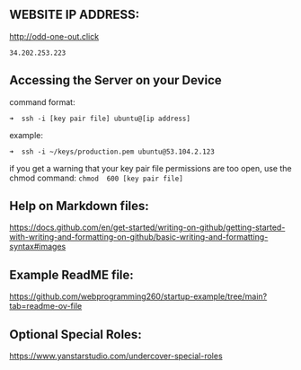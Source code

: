 ## WEBSITE IP ADDRESS:
http://odd-one-out.click

`34.202.253.223`

## Accessing the Server on your Device
command format:

`➜  ssh -i [key pair file] ubuntu@[ip address]`

example:

`➜  ssh -i ~/keys/production.pem ubuntu@53.104.2.123`

if you get a warning that your key pair file permissions are too open, use the chmod command:
 `chmod  600 [key pair file]`


## Help on Markdown files:
https://docs.github.com/en/get-started/writing-on-github/getting-started-with-writing-and-formatting-on-github/basic-writing-and-formatting-syntax#images

## Example ReadME file:
https://github.com/webprogramming260/startup-example/tree/main?tab=readme-ov-file

## Optional Special Roles:
https://www.yanstarstudio.com/undercover-special-roles

